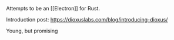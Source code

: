 Attempts to be an [[Electron]] for Rust.

Introduction post: https://dioxuslabs.com/blog/introducing-dioxus/

Young, but promising